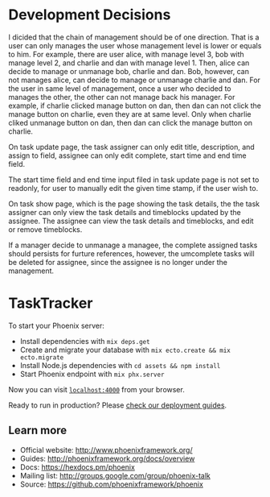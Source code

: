# Development Decisions

I dicided that the chain of management should be of one direction. That is a user can only
manages the user whose management level is lower or equals to him. For example, there are
user alice, with manage level 3, bob with manage level 2, and charlie and dan with manage 
level 1. Then, alice can decide to manage or unmanage bob, charlie and dan. Bob, however,
can not manages alice, can decide to manage or unmanage charlie and dan. For the user in same
level of management, once a user who decided to manages the other, the other can not manage back
his manager. For example, if charlie clicked manage button on dan, then dan can not click the manage
button on charlie, even they are at same level. Only when charlie cliked unmanage button on dan, then 
dan can click the manage button on charlie.

On task update page, the task assigner can only edit title, description, and assign to field,
assignee can only edit complete, start time and end time field.

The start time field and end time input filed in task update page is not set to readonly, for user
to manually edit the given time stamp, if the user wish to.

On task show page, which is the page showing the task details, the the task assigner can only view the
task details and timeblocks updated by the assignee. The assignee can view the task details and timeblocks,
and edit or remove timeblocks.

If a manager decide to unmanage a managee, the complete assigned tasks should persists for furture references,
however, the umcomplete tasks will be deleted for assignee, since the assignee is no longer under the management.

# TaskTracker

To start your Phoenix server:

  * Install dependencies with `mix deps.get`
  * Create and migrate your database with `mix ecto.create && mix ecto.migrate`
  * Install Node.js dependencies with `cd assets && npm install`
  * Start Phoenix endpoint with `mix phx.server`

Now you can visit [`localhost:4000`](http://localhost:4000) from your browser.

Ready to run in production? Please [check our deployment guides](http://www.phoenixframework.org/docs/deployment).

## Learn more

  * Official website: http://www.phoenixframework.org/
  * Guides: http://phoenixframework.org/docs/overview
  * Docs: https://hexdocs.pm/phoenix
  * Mailing list: http://groups.google.com/group/phoenix-talk
  * Source: https://github.com/phoenixframework/phoenix
